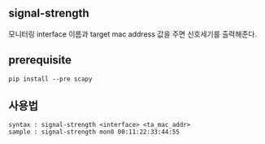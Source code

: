 ## signal-strength
모니터링 interface 이름과 target mac address 값을 주면 신호세기를 출력해준다.

## prerequisite
```
pip install --pre scapy
```


## 사용법
```
syntax : signal-strength <interface> <ta_mac_addr>
sample : signal-strength mon0 00:11:22:33:44:55
```
